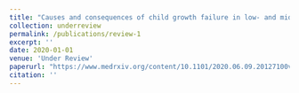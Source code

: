 ```yaml
---
title: "Causes and consequences of child growth failure in low- and middle-income countries"
collection: underreview
permalink: /publications/review-1
excerpt: ''
date: 2020-01-01
venue: 'Under Review'
paperurl: "https://www.medrxiv.org/content/10.1101/2020.06.09.20127100v1"
citation: ''
---
```

